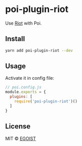 # poi-plugin-riot

Use [Riot](http://riotjs.com/) with Poi.

## Install

```bash
yarn add poi-plugin-riot --dev
```

## Usage

Activate it in config file:

```js
// poi.config.js
module.exports = {
  plugins: [
    require('poi-plugin-riot')()
  ]
}
```

## License

MIT &copy; [EGOIST](https://github.com/egoist)
